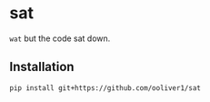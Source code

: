 # sat

`wat` but the code sat down.

## Installation

```sh
pip install git+https://github.com/ooliver1/sat
```
